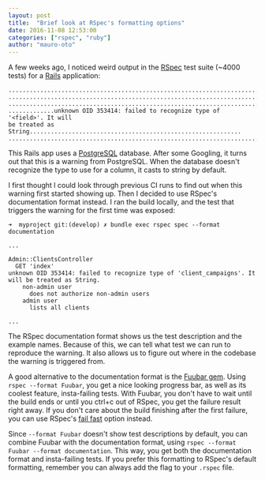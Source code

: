 ```yaml
---
layout: post
title:  "Brief look at RSpec's formatting options"
date: 2016-11-08 12:53:00
categories: ["rspec", "ruby"]
author: "mauro-oto"
---
```


A few weeks ago, I noticed weird output in the [RSpec](https://relishapp.com/rspec)
test suite (~4000 tests) for a [Rails](http://rubyonrails.org) application:

```
................................................................................
................................................................................
................................................................................
.............unknown OID 353414: failed to recognize type of '<field>'. It will
be treated as String............................................................
................................................................................
```

This Rails app uses a [PostgreSQL](https://www.postgresql.org) database. After
some Googling, it turns out that this is a warning from PostgreSQL. When the
database doesn't recognize the type to use for a column, it casts to string by
default.

<!--more-->

I first thought I could look through previous CI runs to find out when this
warning first started showing up. Then I decided to use RSpec's documentation
format instead. I ran the build locally, and the test that triggers the warning
for the first time was exposed:

```
➜  myproject git:(develop) ✗ bundle exec rspec spec --format documentation

...

Admin::ClientsController
  GET 'index'
unknown OID 353414: failed to recognize type of 'client_campaigns'. It will be treated as String.
    non-admin user
      does not authorize non-admin users
    admin user
      lists all clients

...

```

The RSpec documentation format shows us the test description and the example
names. Because of this, we can tell what test we can run to reproduce the
warning. It also allows us to figure out where in the codebase the warning is
triggered from.

A good alternative to the documentation format is the [Fuubar gem](https://github.com/thekompanee/fuubar).
Using `rspec --format Fuubar`, you get a nice looking progress bar, as well as
its coolest feature, insta-failing tests. With Fuubar, you don't have to wait
until the build ends or until you ctrl+c out of RSpec, you get the failure
result right away. If you don't care about the build finishing after the first
failure, you can use RSpec's [fail fast](https://relishapp.com/rspec/rspec-core/docs/command-line/fail-fast-option)
option instead.

Since `--format Fuubar` doesn't show test descriptions by default, you can
combine Fuubar with the documentation format, using
`rspec --format Fuubar --format documentation`. This way, you get both the
documentation format and insta-failing tests. If you prefer this formatting to
RSpec's default formatting, remember you can always add the flag to your
`.rspec` file.
